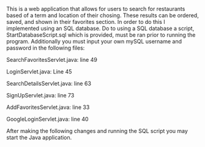 This is a web application that allows for users to search for restaurants based of a term and location of their chosing. 
These results can be ordered, saved, and shown in their favorites section. In order to do this I implemented using an SQL database.
Do to using a SQL database a script, StartDatabaseScript.sql which is provided, must be ran prior to running the program.
Additionally you must input your own mySQL username and password in the following files:

  SearchFavoritesServlet.java: line 49
  
  LoginServlet.java: Line 45
  
  SearchDetailsServlet.java: line 63
  
  SignUpServlet.java: line 73
  
  AddFavoritesServlet.java: line 33
  
  GoogleLoginServlet.java: line 40
  
  
  
After making the following changes and running the SQL script you may start the Java application.
 
  
